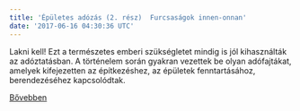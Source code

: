```yaml
---
title: 'Épületes adózás (2. rész)  Furcsaságok innen-onnan'
date: '2017-06-16 04:30:36 UTC'
---
```


Lakni kell! Ezt a természetes emberi szükségletet mindig is jól kihasználták az adóztatásban. A történelem során gyakran vezettek be olyan adófajtákat, amelyek kifejezetten az építkezéshez, az épületek fenntartásához, berendezéséhez kapcsolódtak.


[Bővebben](http://ift.tt/2szhbz7)
